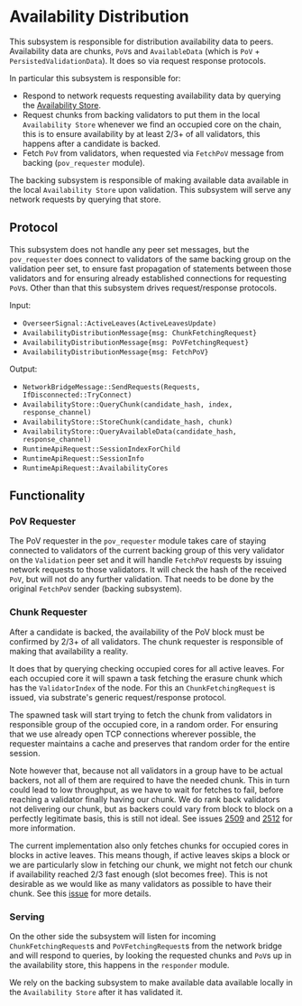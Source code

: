 # Availability Distribution

This subsystem is responsible for distribution availability data to peers.
Availability data are chunks, `PoV`s and `AvailableData` (which is `PoV` +
`PersistedValidationData`). It does so via request response protocols.

In particular this subsystem is responsible for:

- Respond to network requests requesting availability data by querying the
  [Availability Store](../utility/availability-store.md).
- Request chunks from backing validators to put them in the local `Availability
  Store` whenever we find an occupied core on the chain,
  this is to ensure availability by at least 2/3+ of all validators, this
  happens after a candidate is backed.
- Fetch `PoV` from validators, when requested via `FetchPoV` message from
  backing (`pov_requester` module).

The backing subsystem is responsible of making available data available in the
local `Availability Store` upon validation. This subsystem will serve any
network requests by querying that store.

## Protocol

This subsystem does not handle any peer set messages, but the `pov_requester`
does connect to validators of the same backing group on the validation peer
set, to ensure fast propagation of statements between those validators and for
ensuring already established connections for requesting `PoV`s. Other than that
this subsystem drives request/response protocols.

Input:

- `OverseerSignal::ActiveLeaves(ActiveLeavesUpdate)`
- `AvailabilityDistributionMessage{msg: ChunkFetchingRequest}`
- `AvailabilityDistributionMessage{msg: PoVFetchingRequest}`
- `AvailabilityDistributionMessage{msg: FetchPoV}`

Output:

- `NetworkBridgeMessage::SendRequests(Requests, IfDisconnected::TryConnect)`
- `AvailabilityStore::QueryChunk(candidate_hash, index, response_channel)`
- `AvailabilityStore::StoreChunk(candidate_hash, chunk)`
- `AvailabilityStore::QueryAvailableData(candidate_hash, response_channel)`
- `RuntimeApiRequest::SessionIndexForChild`
- `RuntimeApiRequest::SessionInfo`
- `RuntimeApiRequest::AvailabilityCores`

## Functionality

### PoV Requester

The PoV requester in the `pov_requester` module takes care of staying connected
to validators of the current backing group of this very validator on the `Validation`
peer set and it will handle `FetchPoV` requests by issuing network requests to
those validators. It will check the hash of the received `PoV`, but will not do any
further validation. That needs to be done by the original `FetchPoV` sender
(backing subsystem).

### Chunk Requester

After a candidate is backed, the availability of the PoV block must be confirmed
by 2/3+ of all validators. The chunk requester is responsible of making that
availability a reality.

It does that by querying checking occupied cores for all active leaves. For each
occupied core it will spawn a task fetching the erasure chunk which has the
`ValidatorIndex` of the node. For this an `ChunkFetchingRequest` is issued, via
substrate's generic request/response protocol.

The spawned task will start trying to fetch the chunk from validators in
responsible group of the occupied core, in a random order. For ensuring that we
use already open TCP connections wherever possible, the requester maintains a
cache and preserves that random order for the entire session.

Note however that, because not all validators in a group have to be actual
backers, not all of them are required to have the needed chunk. This in turn
could lead to low throughput, as we have to wait for fetches to fail,
before reaching a validator finally having our chunk. We do rank back validators
not delivering our chunk, but as backers could vary from block to block on a
perfectly legitimate basis, this is still not ideal. See issues [2509](https://github.com/paritytech/polkadot/issues/2509) and [2512](https://github.com/paritytech/polkadot/issues/2512)
for more information.

The current implementation also only fetches chunks for occupied cores in blocks
in active leaves. This means though, if active leaves skips a block or we are
particularly slow in fetching our chunk, we might not fetch our chunk if
availability reached 2/3 fast enough (slot becomes free). This is not desirable
as we would like as many validators as possible to have their chunk. See this
[issue](https://github.com/paritytech/polkadot/issues/2513) for more details.


### Serving

On the other side the subsystem will listen for incoming `ChunkFetchingRequest`s
and `PoVFetchingRequest`s from the network bridge and will respond to queries,
by looking the requested chunks and `PoV`s up in the availability store, this
happens in the `responder` module.

We rely on the backing subsystem to make available data available locally in the
`Availability Store` after it has validated it.
